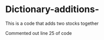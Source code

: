 # Dictionary-additions-
This is a code that adds two stocks together 

Commented out line 25 of code
